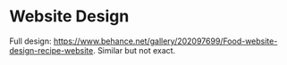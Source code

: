 # Website Design
Full design: https://www.behance.net/gallery/202097699/Food-website-design-recipe-website.
Similar but not exact.
